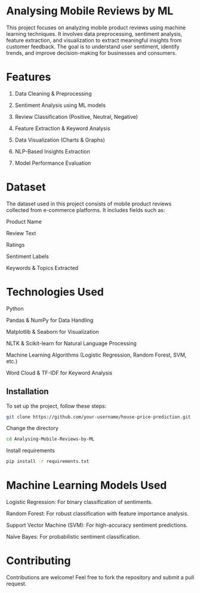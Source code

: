 # Analysing Mobile Reviews by ML

This project focuses on analyzing mobile product reviews using machine learning techniques. It involves data preprocessing, sentiment analysis, feature extraction, and visualization to extract meaningful insights from customer feedback. The goal is to understand user sentiment, identify trends, and improve decision-making for businesses and consumers.


# Features

1. Data Cleaning & Preprocessing

2. Sentiment Analysis using ML models

3. Review Classification (Positive, Neutral, Negative)

4. Feature Extraction & Keyword Analysis

5. Data Visualization (Charts & Graphs)

6. NLP-Based Insights Extraction

7. Model Performance Evaluation

# Dataset

The dataset used in this project consists of mobile product reviews collected from e-commerce platforms. It includes fields such as:

Product Name

Review Text

Ratings

Sentiment Labels

Keywords & Topics Extracted

# Technologies Used

Python 

Pandas & NumPy for Data Handling

Matplotlib & Seaborn for Visualization

NLTK & Scikit-learn for Natural Language Processing

Machine Learning Algorithms (Logistic Regression, Random Forest, SVM, etc.)

Word Cloud & TF-IDF for Keyword Analysis

## Installation
To set up the project, follow these steps:

```bash
git clone https://github.com/your-username/house-price-prediction.git
```
Change the directory
```bash
cd Analysing-Mobile-Reviews-by-ML
```
Install requirements 
```bash
pip install -r requirements.txt
```
# Machine Learning Models Used
Logistic Regression: For binary classification of sentiments.

Random Forest: For robust classification with feature importance analysis.

Support Vector Machine (SVM): For high-accuracy sentiment predictions.

Naïve Bayes: For probabilistic sentiment classification.

# Contributing

Contributions are welcome! Feel free to fork the repository and submit a pull request.


